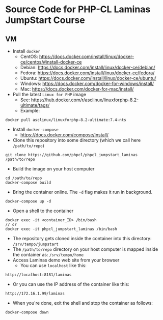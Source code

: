 # Source Code for PHP-CL Laminas JumpStart Course

## VM
* Install `docker`
  * CentOS: https://docs.docker.com/install/linux/docker-ce/centos/#install-docker-ce
  * Debian: https://docs.docker.com/install/linux/docker-ce/debian/
  * Fedora: https://docs.docker.com/install/linux/docker-ce/fedora/
  * Ubuntu: https://docs.docker.com/install/linux/docker-ce/ubuntu/
  * Windows: https://docs.docker.com/docker-for-windows/install/
  * Mac: https://docs.docker.com/docker-for-mac/install/
* Pull the latest `Linux for PHP` image
  * See: https://hub.docker.com/r/asclinux/linuxforphp-8.2-ultimate/tags/
  * Example:
```
docker pull asclinux/linuxforphp-8.2-ultimate:7.4-nts
```
* Install `docker-compose`
  * https://docs.docker.com/compose/install/
* Clone this repository into some directory (which we call here `/path/to/repo`)
```
git clone https://github.com/phpcl/phpcl_jumpstart_laminas /path/to/repo
```
* Build the image on your host computer
```
cd /path/to/repo
docker-compose build
```
* Bring the container online.  The `-d` flag makes it run in background.
```
docker-compose up -d
```
* Open a shell to the container
```
docker exec -it <container_ID> /bin/bash
// or
docker exec -it phpcl_jumpstart_laminas /bin/bash
```
  * The repository gets cloned inside the container into this directory: `/srv/tempo/jumpstart`
  * The `/path/to/repo` directory on your host computer is mapped inside the container as: `/srv/tempo/home`
* Access Laminas demo web site from your browser
  * You can use `localhost` like this:
```
http://localhost:8181/laminas
```
  * Or you can use the IP address of the container like this:
```
http://172.16.1.99/laminas
```
* When you're done, exit the shell and stop the container as follows:
```
docker-compose down
```
